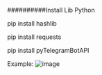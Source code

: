 ##########Install Lib Python

pip install hashlib

pip install requests

pip install pyTelegramBotAPI


Example:
![image](https://github.com/dinhlinhsec/bot_Telegram_Python/assets/120015725/7b40a5a8-98c4-4ab6-a890-7455ae0e4ec1)

